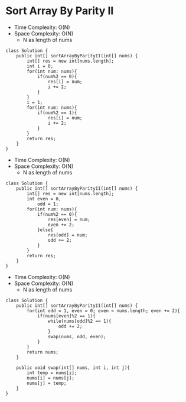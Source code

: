 # Sort Array By Parity II

- Time Complexity: O(N)
- Space Complexity: O(N)
  - N as length of nums

```
class Solution {
    public int[] sortArrayByParityII(int[] nums) {
        int[] res = new int[nums.length];
        int i = 0;
        for(int num: nums){
            if(num%2 == 0){
                res[i] = num;
                i += 2;
            }
        }
        i = 1;
        for(int num: nums){
            if(num%2 == 1){
                res[i] = num;
                i += 2;
            }
        }
        return res;
    }
}
```

- Time Complexity: O(N)
- Space Complexity: O(N)
  - N as length of nums

```
class Solution {
    public int[] sortArrayByParityII(int[] nums) {
        int[] res = new int[nums.length];
        int even = 0,
            odd = 1;
        for(int num: nums){
            if(num%2 == 0){
                res[even] = num;
                even += 2;
            }else{
                res[odd] = num;
                odd += 2;
            }
        }
        return res;
    }
}
```

- Time Complexity: O(N)
- Space Complexity: O(N)
  - N as length of nums

```
class Solution {
    public int[] sortArrayByParityII(int[] nums) {
        for(int odd = 1, even = 0; even < nums.length; even += 2){
            if(nums[even]%2 == 1){
                while(nums[odd]%2 == 1){
                    odd += 2;
                }
                swap(nums, odd, even);
            }
        }
        return nums;
    }

    public void swap(int[] nums, int i, int j){
        int temp = nums[i];
        nums[i] = nums[j];
        nums[j] = temp;
    }
}
```
